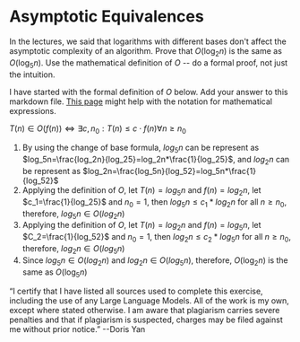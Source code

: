 # Asymptotic Equivalences

In the lectures, we said that logarithms with different bases don't affect the
asymptotic complexity of an algorithm. Prove that $O(\log_{2} n)$ is the same as
$O(\log_{5} n)$. Use the mathematical definition of $O$ -- do a formal proof,
not just the intuition.

I have started with the formal definition of $O$ below. Add your answer to this
markdown file. [This
page](https://docs.github.com/en/get-started/writing-on-github/working-with-advanced-formatting/writing-mathematical-expressions)
might help with the notation for mathematical expressions.

$T(n) \in O(f(n)) \iff \exists c, n_0: T(n) \leq c \cdot f(n) \forall n \geq n_0$

1. By using the change of base formula, $log_5n$ can be represent as $log_5n=\frac{log_2n}{log_25}=log_2n*\frac{1}{log_25}$, and $log_2n$ can be represent as $log_2n=\frac{log_5n}{log_52}=log_5n*\frac{1}{log_52}$
2. Applying the definition of $O$, let $T(n)=log_5n$ and $f(n)=log_2n$, let $c_1=\frac{1}{log_25}$ and $n_0=1$, then $log_5n\leq c_1*log_2n$ for all $n\geq n_0$, therefore, $log_5n\in O(log_2n)$
3. Applying the definition of $O$, let $T(n)=log_2n$ and $f(n)=log_5n$, let $C_2=\frac{1}{log_52}$ and $n_0=1$, then $log_2n\leq c_2*log_5n$ for all $n\geq n_0$, therefore, $log_2n\in O(log_5n)$
4. Since $log_5n\in O(log_2n)$ and $log_2n\in O(log_5n)$, therefore, $O(\log_{2} n)$ is the same as $O(\log_{5} n)$

“I certify that I have listed all sources used to complete this exercise, including the use of any Large Language Models. All of the work is my own, except where stated otherwise. I am aware that plagiarism carries severe penalties and that if plagiarism is suspected, charges may be filed against me without prior notice.” --Doris Yan
